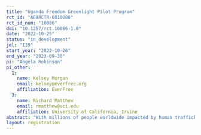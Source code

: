 ```yaml
---
title: "Uganda Freedom Greenlight Pilot Program"
rct_id: "AEARCTR-0010086"
rct_id_num: "10086"
doi: "10.1257/rct.10086-1.0"
date: "2022-10-25"
status: "in_development"
jel: "I39"
start_year: "2022-10-26"
end_year: "2023-09-30"
pi: "Angela Robinson"
pi_other:
  1:
    name: Kelsey Morgan
    email: kelsey@everfree.org
    affiliation: EverFree
  3:
    name: Richard Matthew
    email: rmatthew@uci.edu
    affiliation: University of California, Irvine
abstract: "With millions of people worldwide impacted by human trafficking every year, there is a strong need for high-quality interventions to support survivors in obtaining lasting freedom. The Freedom Greenlight is a case management tool that situates the survivor as the lead decision-maker in identifying their own strengths, vulnerabilities, and priorities in obtaining aftercare services. This small pilot will use a randomized control trial design to preliminarily evaluate the impact of the Freedom Greenlight on survivor well-being and reintegration as compared to current standards of care in a large-scale anti-trafficking program in Uganda. The findings from this research will be used to deepen knowledge about the most effective components of programs that support survivors of trafficking. Results will be leveraged to develop implementable tools for policymakers and practitioners that can be adopted by any aftercare program that aims to support survivors in reintegration and lasting freedom."
layout: registration
---
```


